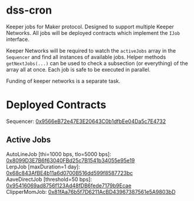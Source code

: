 # dss-cron

Keeper jobs for Maker protocol. Designed to support multiple Keeper Networks. All jobs will be deployed contracts which implement the `IJob` interface.

Keeper Networks will be required to watch the `activeJobs` array in the `Sequencer` and find all instances of available jobs. Helper methods `getNextJobs(...)` can be used to check a subsection (or everything) of the array all at once. Each job is safe to be executed in parallel.

Funding of keeper networks is a separate task.

# Deployed Contracts

Sequencer: [0x9566eB72e47E3E20643C0b1dfbEe04Da5c7E4732](https://etherscan.io/address/0x9566eB72e47E3E20643C0b1dfbEe04Da5c7E4732#code)  

## Active Jobs

AutoLineJob [thi=1000 bps, tlo=5000 bps]: [0x8099D3E7B6f63040FBd25c7B1541b34055e95e19](https://etherscan.io/address/0x8099D3E7B6f63040FBd25c7B1541b34055e95e19#code)  
LerpJob [maxDuration=1 day]: [0x68c843AfBE4b11a6d0700B516dd599f8587723bc](https://etherscan.io/address/0x68c843AfBE4b11a6d0700B516dd599f8587723bc#code)  
AaveDirectJob [threshold=50 bps]: [0x95416069ad8756f123Ad48fDB6fede7179b9Ecae](https://etherscan.io/address/0x95416069ad8756f123Ad48fDB6fede7179b9Ecae#code)  
ClipperMomJob: [0x81fAa76b5f7D6211AcBD43967387561e5A9803bD](https://etherscan.io/address/0x81fAa76b5f7D6211AcBD43967387561e5A9803bD#code)  
